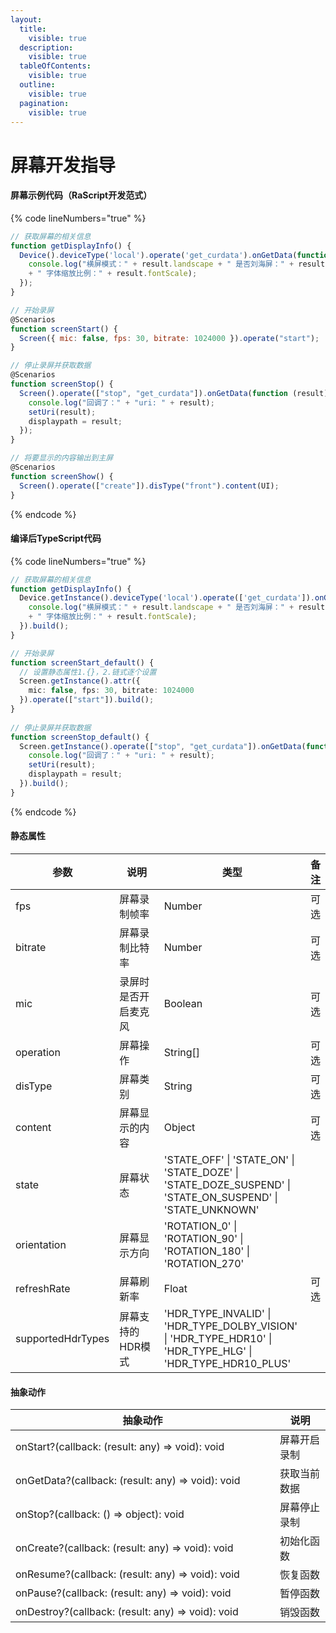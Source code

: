 ```yaml
---
layout:
  title:
    visible: true
  description:
    visible: true
  tableOfContents:
    visible: true
  outline:
    visible: true
  pagination:
    visible: true
---
```


# 屏幕开发指导

#### 屏幕示例代码（RaScript开发范式）

{% code lineNumbers="true" %}
```javascript
// 获取屏幕的相关信息
function getDisplayInfo() {
  Device().deviceType('local').operate('get_curdata').onGetData(function (result) {
    console.log("横屏模式：" + result.landscape + " 是否刘海屏：" + result.hasNotch
    + " 字体缩放比例：" + result.fontScale);
  });
}

// 开始录屏
@Scenarios
function screenStart() {
  Screen({ mic: false, fps: 30, bitrate: 1024000 }).operate("start");
}

// 停止录屏并获取数据
@Scenarios
function screenStop() {
  Screen().operate(["stop", "get_curdata"]).onGetData(function (result) {
    console.log("回调了：" + "uri: " + result);
    setUri(result);
    displaypath = result;
  });
}

// 将要显示的内容输出到主屏
@Scenarios
function screenShow() {
  Screen().operate(["create"]).disType("front").content(UI);
}
```
{% endcode %}

#### 编译后TypeScript代码

{% code lineNumbers="true" %}
```typescript
// 获取屏幕的相关信息
function getDisplayInfo() {
  Device.getInstance().deviceType('local').operate(['get_curdata']).onGetData(function (result) {
    console.log("横屏模式：" + result.landscape + " 是否刘海屏：" + result.hasNotch
    + " 字体缩放比例：" + result.fontScale);
  }).build();
}

// 开始录屏
function screenStart_default() { 
  // 设置静态属性1.{}，2.链式逐个设置
  Screen.getInstance().attr({ 
    mic: false, fps: 30, bitrate: 1024000 
  }).operate(["start"]).build(); 
}
  
// 停止录屏并获取数据
function screenStop_default() { 
  Screen.getInstance().operate(["stop", "get_curdata"]).onGetData(function (result) {
    console.log("回调了：" + "uri: " + result);
    setUri(result);
    displaypath = result;
  }).build(); 
}
```
{% endcode %}

#### 静态属性

<table><thead><tr><th width="130">参数</th><th width="250">说明</th><th width="263">类型</th><th>备注</th></tr></thead><tbody><tr><td>fps</td><td>屏幕录制帧率</td><td>Number</td><td>可选</td></tr><tr><td>bitrate</td><td>屏幕录制比特率</td><td>Number</td><td>可选</td></tr><tr><td>mic</td><td>录屏时是否开启麦克风</td><td>Boolean</td><td>可选</td></tr><tr><td>operation</td><td>屏幕操作</td><td>String[]</td><td>可选</td></tr><tr><td>disType</td><td>屏幕类别</td><td>String</td><td>可选</td></tr><tr><td>content</td><td>屏幕显示的内容</td><td>Object</td><td>可选</td></tr><tr><td>state</td><td>屏幕状态</td><td>'STATE_OFF' | 'STATE_ON' | 'STATE_DOZE' | 'STATE_DOZE_SUSPEND' | 'STATE_ON_SUSPEND' | 'STATE_UNKNOWN'</td><td></td></tr><tr><td>orientation</td><td>屏幕显示方向</td><td>'ROTATION_0' | 'ROTATION_90' | 'ROTATION_180' | 'ROTATION_270'</td><td></td></tr><tr><td>refreshRate</td><td>屏幕刷新率</td><td>Float</td><td>可选</td></tr><tr><td>supportedHdrTypes</td><td>屏幕支持的HDR模式</td><td>'HDR_TYPE_INVALID' | 'HDR_TYPE_DOLBY_VISION' | 'HDR_TYPE_HDR10' | 'HDR_TYPE_HLG' | 'HDR_TYPE_HDR10_PLUS'</td><td></td></tr></tbody></table>

#### 抽象动作

<table><thead><tr><th width="407">抽象动作</th><th>说明</th></tr></thead><tbody><tr><td>onStart?(callback: (result: any) => void): void</td><td>屏幕开启录制</td></tr><tr><td>onGetData?(callback: (result: any) => void): void</td><td>获取当前数据</td></tr><tr><td>onStop?(callback: () => object): void</td><td>屏幕停止录制</td></tr><tr><td>onCreate?(callback: (result: any) => void): void</td><td>初始化函数</td></tr><tr><td>onResume?(callback: (result: any) => void): void</td><td>恢复函数</td></tr><tr><td>onPause?(callback: (result: any) => void): void</td><td>暂停函数</td></tr><tr><td>onDestroy?(callback: (result: any) => void): void</td><td>销毁函数</td></tr></tbody></table>
